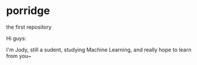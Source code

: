 # porridge
the first repository

Hi guys:

I'm Jody, still a sudent, studying Machine Learning, and really hope to learn from you~

